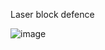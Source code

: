 Laser block defence

![image](https://user-images.githubusercontent.com/7307287/147386103-f240744a-2225-409b-b154-e594eabe3b71.png)
